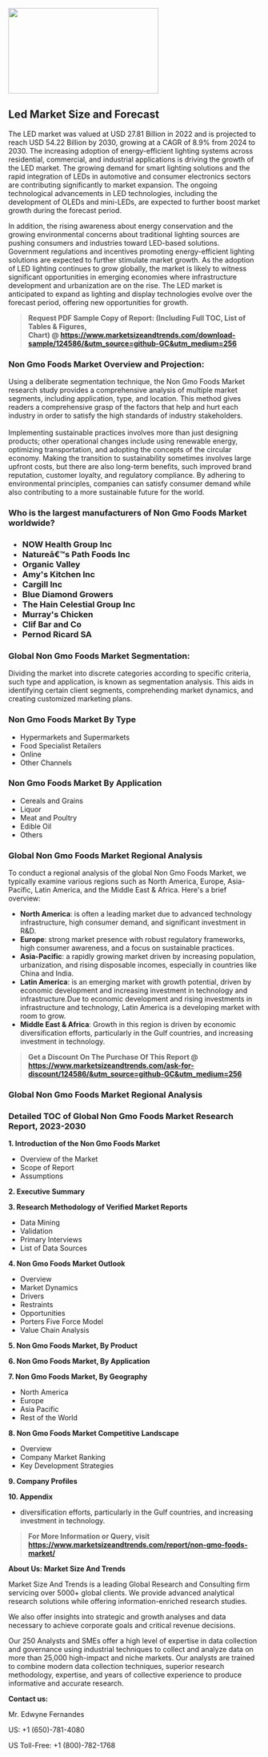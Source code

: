 <p><img class="alignnone size-medium wp-image-20088" src="https://ffe5etoiles.com/wp-content/uploads/2024/12/MST1-300x171.png" alt="" width="300" height="171" /></p><h2>Led Market Size and Forecast</h2><p>The LED market was valued at USD 27.81 Billion in 2022 and is projected to reach USD 54.22 Billion by 2030, growing at a CAGR of 8.9% from 2024 to 2030. The increasing adoption of energy-efficient lighting systems across residential, commercial, and industrial applications is driving the growth of the LED market. The growing demand for smart lighting solutions and the rapid integration of LEDs in automotive and consumer electronics sectors are contributing significantly to market expansion. The ongoing technological advancements in LED technologies, including the development of OLEDs and mini-LEDs, are expected to further boost market growth during the forecast period.</p><p>In addition, the rising awareness about energy conservation and the growing environmental concerns about traditional lighting sources are pushing consumers and industries toward LED-based solutions. Government regulations and incentives promoting energy-efficient lighting solutions are expected to further stimulate market growth. As the adoption of LED lighting continues to grow globally, the market is likely to witness significant opportunities in emerging economies where infrastructure development and urbanization are on the rise. The LED market is anticipated to expand as lighting and display technologies evolve over the forecast period, offering new opportunities for growth.</p></p><blockquote id="" class=""><strong>Request PDF Sample Copy of Report: (Including Full TOC, List of Tables &amp; Figures, Chart)&nbsp;@&nbsp;<strong><a href="https://www.marketsizeandtrends.com/download-sample/124586/&utm_source=github-GC&utm_medium=256" target="_blank">https://www.marketsizeandtrends.com/download-sample/124586/&utm_source=github-GC&utm_medium=256</a></strong></strong></blockquote><h3 id="" class="">Non Gmo Foods Market&nbsp;Overview and Projection:</h3><p id="" class="">Using a deliberate segmentation technique, the Non Gmo Foods Market research study provides a comprehensive analysis of multiple market segments, including application, type, and location. This method gives readers a comprehensive grasp of the factors that help and hurt each industry in order to satisfy the high standards of industry stakeholders. <br /> <br />Implementing sustainable practices involves more than just designing products; other operational changes include using renewable energy, optimizing transportation, and adopting the concepts of the circular economy. Making the transition to sustainability sometimes involves large upfront costs, but there are also long-term benefits, such improved brand reputation, customer loyalty, and regulatory compliance. By adhering to environmental principles, companies can satisfy consumer demand while also contributing to a more sustainable future for the world.</p><h3 id="" class="">Who is the largest manufacturers of&nbsp;Non Gmo Foods Market worldwide?</h3><h3 class=""><p><ul><li>NOW Health Group Inc </li><li> Natureâ€™s Path Foods Inc </li><li> Organic Valley </li><li> Amy's Kitchen Inc </li><li> Cargill Inc </li><li> Blue Diamond Growers </li><li> The Hain Celestial Group Inc </li><li> Murray's Chicken </li><li> Clif Bar and Co </li><li> Pernod Ricard SA</li></ul></p></h3><h3 id="" class="">Global&nbsp;Non Gmo Foods Market Segmentation:</h3><p id="" class="">Dividing the market into discrete categories according to specific criteria, such type and application, is known as segmentation analysis. This aids in identifying certain client segments, comprehending market dynamics, and creating customized marketing plans.</p><h3 id="" class="">Non Gmo Foods Market&nbsp;By Type</h3><p><p><ul><li>Hypermarkets and Supermarkets</li><li> Food Specialist Retailers</li><li> Online</li><li> Other Channels</p></li></ul></p></p><h3 id="" class="">Non Gmo Foods Market&nbsp;By Application</h3><p class=""><p><ul><li>Cereals and Grains</li><li> Liquor</li><li> Meat and Poultry</li><li> Edible Oil</li><li> Others</li></ul></p></p><h3 id="" class="">Global Non Gmo Foods Market Regional Analysis</h3><p id="" class="">To conduct a regional analysis of the global Non Gmo Foods Market, we typically examine various regions such as North America, Europe, Asia-Pacific, Latin America, and the Middle East &amp; Africa. Here's a brief overview:</p><ul><li><strong>North America</strong>: is often a leading market due to advanced technology infrastructure, high consumer demand, and significant investment in R&amp;D.</li><li><strong>Europe</strong>: strong market presence with robust regulatory frameworks, high consumer awareness, and a focus on sustainable practices.</li><li><strong>Asia-Pacific</strong>: a rapidly growing market driven by increasing population, urbanization, and rising disposable incomes, especially in countries like China and India.</li><li><strong>Latin America</strong>: is an emerging market with growth potential, driven by economic development and increasing investment in technology and infrastructure.Due to economic development and rising investments in infrastructure and technology, Latin America is a developing market with room to grow.</li><li><strong>Middle East &amp; Africa</strong>: Growth in this region is driven by economic diversification efforts, particularly in the Gulf countries, and increasing investment in technology.</li></ul><blockquote id="" class=""><strong>Get a Discount On The Purchase Of This Report @ <strong><a href="https://www.marketsizeandtrends.com/ask-for-discount/124586/&utm_source=github-GC&utm_medium=256" target="_blank">https://www.marketsizeandtrends.com/ask-for-discount/124586/&utm_source=github-GC&utm_medium=256</a></strong></strong></blockquote><h3 id="" class="">Global Non Gmo Foods Market Regional Analysis</h3><h3 id="" class="">Detailed TOC of Global Non Gmo Foods Market Research Report, 2023-2030</h3><p id="" class=""><strong>1. Introduction of the Non Gmo Foods Market</strong></p><ul><li>Overview of the Market</li><li>Scope of Report</li><li>Assumptions</li></ul><p id="" class=""><strong>2. Executive Summary</strong></p><p id="" class=""><strong>3. Research Methodology of Verified Market Reports</strong></p><ul><li>Data Mining</li><li>Validation</li><li>Primary Interviews</li><li>List of Data Sources</li></ul><p id="" class=""><strong>4. Non Gmo Foods Market Outlook</strong></p><ul><li>Overview</li><li>Market Dynamics</li><li>Drivers</li><li>Restraints</li><li>Opportunities</li><li>Porters Five Force Model</li><li>Value Chain Analysis</li></ul><p id="" class=""><strong>5. Non Gmo Foods Market, By Product</strong></p><p id="" class=""><strong>6. Non Gmo Foods Market, By Application</strong></p><p id="" class=""><strong>7. Non Gmo Foods Market, By Geography</strong></p><ul><li>North America</li><li>Europe</li><li>Asia Pacific</li><li>Rest of the World</li></ul><p id="" class=""><strong>8. Non Gmo Foods Market Competitive Landscape</strong></p><ul><li>Overview</li><li>Company Market Ranking</li><li>Key Development Strategies</li></ul><p id="" class=""><strong>9. Company Profiles</strong></p><p id="" class=""><strong>10. Appendix</strong></p><ul><li>diversification efforts, particularly in the Gulf countries, and increasing investment in technology.</li></ul><blockquote id="" class=""><strong>For More Information or Query, visit <strong><strong><a href="https://www.marketsizeandtrends.com/report/non-gmo-foods-market/" target="_blank">https://www.marketsizeandtrends.com/report/non-gmo-foods-market/</a></strong></strong></strong></blockquote><p id="" class=""><strong>About Us: Market Size And Trends</strong></p><p id="" class="">Market Size And Trends is a leading Global Research and Consulting firm servicing over 5000+ global clients. We provide advanced analytical research solutions while offering information-enriched research studies.</p><p id="" class="">We also offer insights into strategic and growth analyses and data necessary to achieve corporate goals and critical revenue decisions.</p><p id="" class="">Our 250 Analysts and SMEs offer a high level of expertise in data collection and governance using industrial techniques to collect and analyze data on more than 25,000 high-impact and niche markets. Our analysts are trained to combine modern data collection techniques, superior research methodology, expertise, and years of collective experience to produce informative and accurate research.</p><p id="" class=""><strong>Contact us:</strong></p><p id="" class="">Mr. Edwyne Fernandes</p><p id="" class="">US: +1 (650)-781-4080</p><p id="" class="">US Toll-Free: +1 (800)-782-1768</p>
